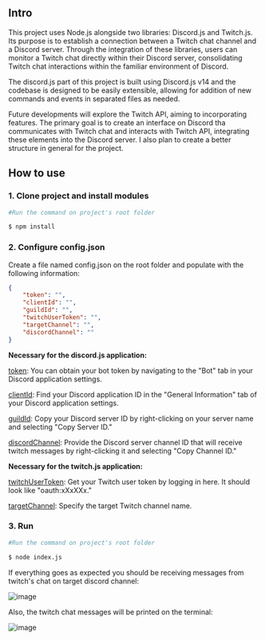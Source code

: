 ## Intro

This project uses Node.js alongside two libraries: Discord.js and Twitch.js. Its purpose is to establish a connection between a Twitch chat channel and a Discord server. Through the integration of these libraries, users can monitor a Twitch chat directly within their Discord server, consolidating Twitch chat interactions within the familiar environment of Discord. 

The discord.js part of this project is built using Discord.js v14 and the codebase is designed to be easily extensible, allowing for addition of new commands and events in separated files as needed.

Future developments will explore the Twitch API, aiming to incorporating features. The primary goal is to create an interface on Discord tha communicates with Twitch chat and interacts with Twitch API, integrating these elements into the Discord server. I also plan to create a better structure in general for the project. 

## How to use

### 1. Clone project and install modules

```bash
#Run the command on project's root folder

$ npm install
```

### 2. Configure config.json

Create a file named config.json on the root folder and populate with the following information:

```json
{	
	"token": "",
	"clientId": "",
	"guildId": "",
	"twitchUserToken": "",
	"targetChannel": "",
	"discordChannel": ""
}
```

**Necessary for the discord.js application:**


[token](https://i.imgur.com/grBBTIy.png): You can obtain your bot token by navigating to the "Bot" tab in your Discord application settings. 

[clientId](https://i.imgur.com/u67WoGq.png): Find your Discord application ID in the "General Information" tab of your Discord application settings. 

[guildId](https://i.imgur.com/qKGsMnX.mp4): Copy your Discord server ID by right-clicking on your server name and selecting "Copy Server ID."

[discordChannel](https://i.imgur.com/6fSVSN1.mp4): Provide the Discord server channel ID that will receive twitch messages by right-clicking it and selecting "Copy Channel ID."


**Necessary for the twitch.js application:**


[twitchUserToken](https://twitchapps.com/tmi/): Get your Twitch user token by logging in here. It should look like "oauth:xXxXXx."

[targetChannel](https://i.imgur.com/UjIKXM1.png): Specify the target Twitch channel name.


### 3. Run

```bash
#Run the command on project's root folder

$ node index.js
```

If everything goes as expected you should be receiving messages from twitch's chat on target discord channel:

![image](https://github.com/bianchi-ed/Twitch-chat-for-Discord/assets/134458207/04d5dd92-9a5f-4af3-960f-a395ca0b8a05)

Also, the twitch chat messages will be printed on the terminal:

![image](https://github.com/bianchi-ed/Twitch-chat-for-Discord/assets/134458207/fac5cf36-1a66-461f-87f1-4531a9fda57e)


